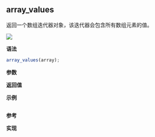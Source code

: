 ## array_values

返回一个数组迭代器对象，该迭代器会包含所有数组元素的值。

![](https://img.shields.io/badge/-Array-blue)

**语法**

```js
array_values(array);
```

**参数**

**返回值**

**示例**

```js

```

**参考**

**实现**

<CodeSwitcher :languages="{ln:'Langnang',lo:'Lodash',un:'Underscore'}">
<template v-slot:ln>

</template>
<template v-slot:lo>

</template>
<template v-slot:un>

</template>
</CodeSwitcher>
